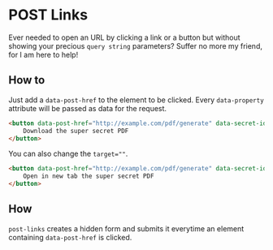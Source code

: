 # POST Links

Ever needed to open an URL by clicking a link or a button but without showing your precious `query string` parameters? Suffer no more my friend, for I am here to help!

## How to

Just add a `data-post-href` to the element to be clicked. Every `data-property` attribute will be passed as data for the request.

```html
<button data-post-href="http://example.com/pdf/generate" data-secret-id="123910" data-name="PDF-NAME">
    Download the super secret PDF
</button>
```

You can also change the `target=""`.

```html
<button data-post-href="http://example.com/pdf/generate" data-secret-id="123910" target="_blank">
    Open in new tab the super secret PDF
</button>
```

## How

`post-links` creates a hidden form and submits it everytime an element containing `data-post-href` is clicked.
